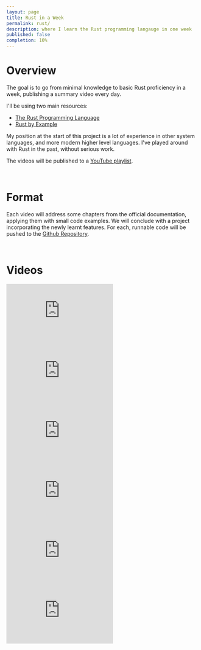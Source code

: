 ```yaml
---
layout: page
title: Rust in a Week
permalink: rust/
description: where I learn the Rust programming langauge in one week
published: false
completion: 10%
---
```


# Overview

The goal is to go from minimal knowledge to basic Rust proficiency in a week,
publishing a summary video every day.

I'll be using two main resources:

* [The Rust Programming Language](https://doc.rust-lang.org/book/)
* [Rust by Example](http://rustbyexample.com/)

My position at the start of this project is a lot of experience in other system
languages, and more modern higher level languages.  I've played around with
Rust in the past, without serious work.

The videos will be published to a [YouTube playlist](https://www.youtube.com/playlist?list=PLSeig21vs6mMfDB36BLFO3FH9TunZbyct).

<br>

# Format

Each video will address some chapters from the official documentation,
applying them with small code examples.  We will conclude with a project
incorporating the newly learnt features.  For each, runnable code will be
pushed to the [Github Repository](https://github.com/beneills/rust-in-a-week).

<br>

# Videos

<iframe width="280" height="157" src="https://www.youtube.com/embed/oBH9h99HF6o" frameborder="0" allowfullscreen></iframe>
<iframe width="280" height="157" src="https://www.youtube.com/embed/EEtDn7q0C58" frameborder="0" allowfullscreen></iframe>
<iframe width="280" height="157" src="https://www.youtube.com/embed/bYaWgQXGuZY" frameborder="0" allowfullscreen></iframe>
<iframe width="280" height="157" src="https://www.youtube.com/embed/P3CbuflyoQs" frameborder="0" allowfullscreen></iframe>

<iframe width="280" height="157" src="https://www.youtube.com/embed/xtFLt0VDzeI" frameborder="0" allowfullscreen></iframe>
<iframe width="280" height="157" src="https://www.youtube.com/embed/LD_XFA38YHA" frameborder="0" allowfullscreen></iframe>

<br>
